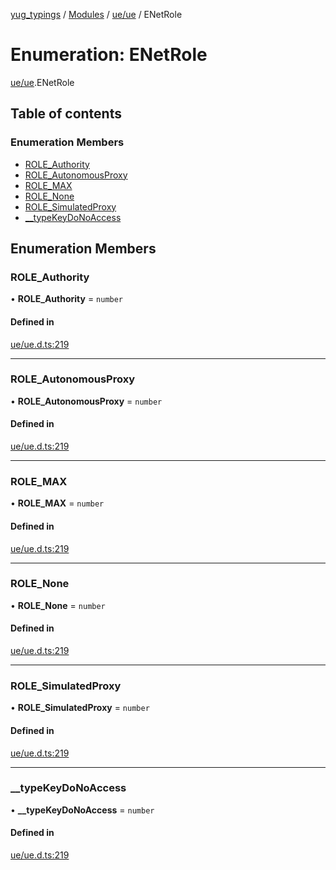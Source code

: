 [yug_typings](../README.md) / [Modules](../modules.md) / [ue/ue](../modules/ue_ue.md) / ENetRole

# Enumeration: ENetRole

[ue/ue](../modules/ue_ue.md).ENetRole

## Table of contents

### Enumeration Members

- [ROLE\_Authority](ue_ue.ENetRole.md#role_authority)
- [ROLE\_AutonomousProxy](ue_ue.ENetRole.md#role_autonomousproxy)
- [ROLE\_MAX](ue_ue.ENetRole.md#role_max)
- [ROLE\_None](ue_ue.ENetRole.md#role_none)
- [ROLE\_SimulatedProxy](ue_ue.ENetRole.md#role_simulatedproxy)
- [\_\_typeKeyDoNoAccess](ue_ue.ENetRole.md#__typekeydonoaccess)

## Enumeration Members

### ROLE\_Authority

• **ROLE\_Authority** = `number`

#### Defined in

[ue/ue.d.ts:219](https://github.com/YugMetaverse/yug_typings/blob/25cad34/ue/ue.d.ts#L219)

___

### ROLE\_AutonomousProxy

• **ROLE\_AutonomousProxy** = `number`

#### Defined in

[ue/ue.d.ts:219](https://github.com/YugMetaverse/yug_typings/blob/25cad34/ue/ue.d.ts#L219)

___

### ROLE\_MAX

• **ROLE\_MAX** = `number`

#### Defined in

[ue/ue.d.ts:219](https://github.com/YugMetaverse/yug_typings/blob/25cad34/ue/ue.d.ts#L219)

___

### ROLE\_None

• **ROLE\_None** = `number`

#### Defined in

[ue/ue.d.ts:219](https://github.com/YugMetaverse/yug_typings/blob/25cad34/ue/ue.d.ts#L219)

___

### ROLE\_SimulatedProxy

• **ROLE\_SimulatedProxy** = `number`

#### Defined in

[ue/ue.d.ts:219](https://github.com/YugMetaverse/yug_typings/blob/25cad34/ue/ue.d.ts#L219)

___

### \_\_typeKeyDoNoAccess

• **\_\_typeKeyDoNoAccess** = `number`

#### Defined in

[ue/ue.d.ts:219](https://github.com/YugMetaverse/yug_typings/blob/25cad34/ue/ue.d.ts#L219)
